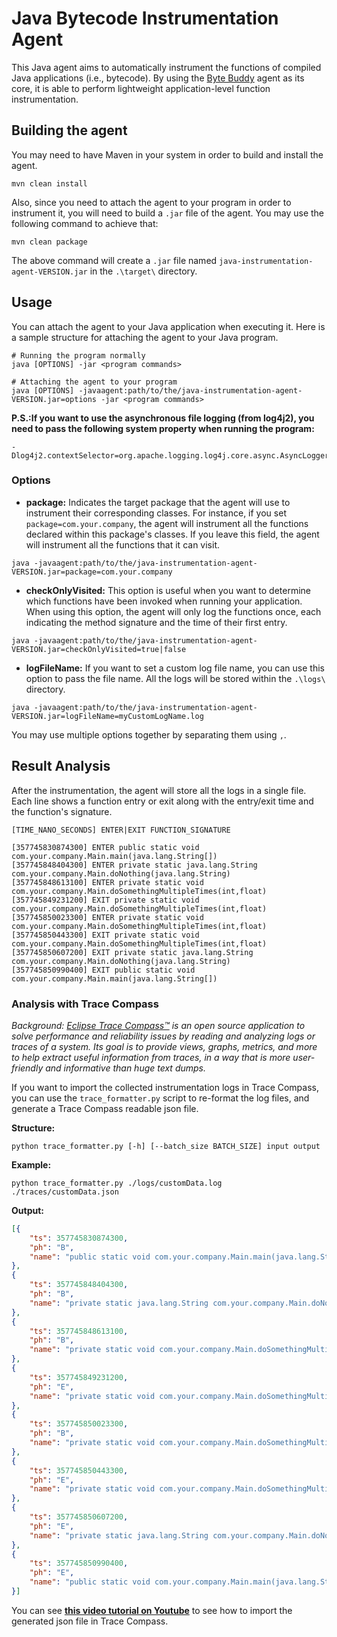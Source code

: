 # Java Bytecode Instrumentation Agent
This Java agent aims to automatically instrument the functions of compiled Java applications (i.e., bytecode). By using the [Byte Buddy](https://github.com/raphw/byte-buddy/tree/master) agent as its core, it is able to perform lightweight application-level function instrumentation.

## Building the agent
You may need to have Maven in your system in order to build and install the agent.
```console
mvn clean install
```

Also, since you need to attach the agent to your program in order to instrument it, you will need to build a `.jar` file of the agent. You may use the following command to achieve that:
```console
mvn clean package
```
The above command will create a `.jar` file named `java-instrumentation-agent-VERSION.jar` in the `.\target\` directory.

## Usage
You can attach the agent to your Java application when executing it. Here is a sample structure for attaching the agent to your Java program.
```console
# Running the program normally
java [OPTIONS] -jar <program commands>

# Attaching the agent to your program
java [OPTIONS] -javaagent:path/to/the/java-instrumentation-agent-VERSION.jar=options -jar <program commands>
```

**P.S.:If you want to use the asynchronous file logging (from log4j2), you need to pass the following system property when running the program:**
```console
-Dlog4j2.contextSelector=org.apache.logging.log4j.core.async.AsyncLoggerContextSelector
```

### Options

- **package:** Indicates the target package that the agent will use to instrument their corresponding classes. For instance, if you set `package=com.your.company`, the agent will instrument all the functions declared within this package's classes. If you leave this field, the agent will instrument all the functions that it can visit.
```console
java -javaagent:path/to/the/java-instrumentation-agent-VERSION.jar=package=com.your.company
```
- **checkOnlyVisited:** This option is useful when you want to determine which functions have been invoked when running your application. When using this option, the agent will only log the functions once, each indicating the method signature and the time of their first entry.
```console
java -javaagent:path/to/the/java-instrumentation-agent-VERSION.jar=checkOnlyVisited=true|false
```
- **logFileName:** If you want to set a custom log file name, you can use this option to pass the file name. All the logs will be stored within the `.\logs\` directory.
```console
java -javaagent:path/to/the/java-instrumentation-agent-VERSION.jar=logFileName=myCustomLogName.log
```

You may use multiple options together by separating them using `,`.

## Result Analysis
After the instrumentation, the agent will store all the logs in a single file. Each line shows a function entry or exit along with the entry/exit time and the function's signature.
```
[TIME_NANO_SECONDS] ENTER|EXIT FUNCTION_SIGNATURE
```
```
[357745830874300] ENTER public static void com.your.company.Main.main(java.lang.String[])
[357745848404300] ENTER private static java.lang.String com.your.company.Main.doNothing(java.lang.String)
[357745848613100] ENTER private static void com.your.company.Main.doSomethingMultipleTimes(int,float)
[357745849231200] EXIT private static void com.your.company.Main.doSomethingMultipleTimes(int,float)
[357745850023300] ENTER private static void com.your.company.Main.doSomethingMultipleTimes(int,float)
[357745850443300] EXIT private static void com.your.company.Main.doSomethingMultipleTimes(int,float)
[357745850607200] EXIT private static java.lang.String com.your.company.Main.doNothing(java.lang.String)
[357745850990400] EXIT public static void com.your.company.Main.main(java.lang.String[])
```

### Analysis with Trace Compass
*Background: [Eclipse Trace Compass™](https://eclipse.dev/tracecompass) is an open source application to solve performance and reliability issues by reading and analyzing logs or traces of a system. Its goal is to provide views, graphs, metrics, and more to help extract useful information from traces, in a way that is more user-friendly and informative than huge text dumps.*

If you want to import the collected instrumentation logs in Trace Compass, you can use the `trace_formatter.py` script to re-format the log files, and generate a Trace Compass readable json file.

**Structure:**
```console
python trace_formatter.py [-h] [--batch_size BATCH_SIZE] input output
```
**Example:**
```console
python trace_formatter.py ./logs/customData.log ./traces/customData.json
```
**Output:**
```json
[{
    "ts": 357745830874300,
    "ph": "B",
    "name": "public static void com.your.company.Main.main(java.lang.String[])"
},
{
    "ts": 357745848404300,
    "ph": "B",
    "name": "private static java.lang.String com.your.company.Main.doNothing(java.lang.String)"
},
{
    "ts": 357745848613100,
    "ph": "B",
    "name": "private static void com.your.company.Main.doSomethingMultipleTimes(int,float)"
},
{
    "ts": 357745849231200,
    "ph": "E",
    "name": "private static void com.your.company.Main.doSomethingMultipleTimes(int,float)"
},
{
    "ts": 357745850023300,
    "ph": "B",
    "name": "private static void com.your.company.Main.doSomethingMultipleTimes(int,float)"
},
{
    "ts": 357745850443300,
    "ph": "E",
    "name": "private static void com.your.company.Main.doSomethingMultipleTimes(int,float)"
},
{
    "ts": 357745850607200,
    "ph": "E",
    "name": "private static java.lang.String com.your.company.Main.doNothing(java.lang.String)"
},
{
    "ts": 357745850990400,
    "ph": "E",
    "name": "public static void com.your.company.Main.main(java.lang.String[])"
}]
```

You can see [**this video tutorial on Youtube**](https://www.youtube.com/watch?v=YCdzmcpOrK4) to see how to import the generated json file in Trace Compass.